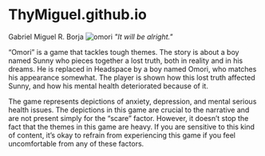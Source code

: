 # ThyMiguel.github.io
Gabriel Miguel R. Borja
![omori](https://www.trueachievements.com/imgs/129567/omori-consoles-xbox-game-pass.jpg)
*"It will be alright."*

“Omori” is a game that tackles tough themes. The story is about a boy named Sunny who pieces together a lost truth, both in reality and in his dreams. He is replaced in Headspace by a boy named Omori, who matches his appearance somewhat. The player is shown how this lost truth affected Sunny, and how his mental health deteriorated because of it. 

The game represents depictions of anxiety, depression, and mental serious health issues. The depictions in this game are crucial to the narrative and are not present simply for the “scare” factor. However, it doesn’t stop the fact that the themes in this game are heavy. If you are sensitive to this kind of content, it’s okay to refrain from experiencing this game if you feel uncomfortable from any of these factors.
